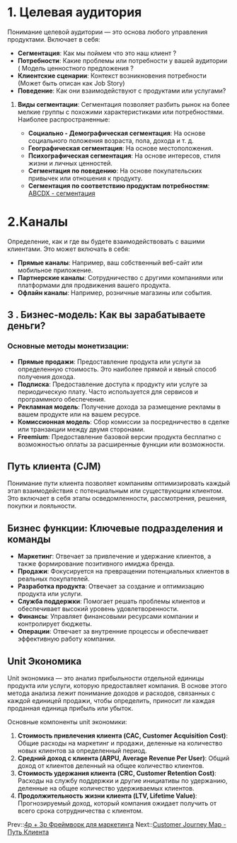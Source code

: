 # 1. **Целевая аудитория**

Понимание  целевой аудитории — это основа любого управления продуктами. Включает в себя:
- **Сегментация**: Как мы поймем что это наш клиент ?
- **Потребности**: Какие проблемы или потребности у вашей аудитории ( Модель ценностного предложения ?
- **Клиентские сценарии**: Контекст возникновения потребности (Может быть описан как Job Story)
- **Поведение**: Как они взаимодействуют с продуктами или услугами?

1. **Виды сегментации**: Сегментация позволяет разбить рынок на более мелкие группы с похожими характеристиками или потребностями. Наиболее распространенные:
   
   * **Социально - Демографическая сегментация**: На основе социального положения возраста, пола, дохода и т. д.
   * **Географическая сегментация**: На основе местоположения.
   * **Психографическая сегментация**: На основе интересов, стиля жизни и личных ценностей.
   * **Сегментация по поведению**: На основе покупательских привычек или отношения к продукту.
   * **Сегментация по соответствию продуктам потребностям**: [ABCDX - сегментация](ABCDX%20-%20%D1%81%D0%B5%D0%B3%D0%BC%D0%B5%D0%BD%D1%82%D0%B0%D1%86%D0%B8%D1%8F.md)

# 2.Каналы

Определение, как и где вы будете взаимодействовать с вашими клиентами. Это может включать в себя:
- **Прямые каналы**: Например, ваш собственный веб-сайт или мобильное приложение.
- **Партнерские каналы**: Сотрудничество с другими компаниями или платформами для продвижения вашего продукта.
- **Офлайн каналы**: Например, розничные магазины или события.

## 3 . Бизнес-модель: Как вы зарабатываете деньги?

### Основные методы монетизации:

* **Прямые продажи**: Предоставление продукта или услуги за определенную стоимость. Это наиболее прямой и явный способ получения дохода.
* **Подписка**: Предоставление доступа к продукту или услуге за периодическую плату. Часто используется для сервисов и программного обеспечения.
* **Рекламная модель**: Получение дохода за размещение рекламы в вашем продукте или на вашем ресурсе.
* **Комиссионная модель**: Сбор комиссии за посредничество в сделке или транзакции между двумя сторонами.
* **Freemium**: Предоставление базовой версии продукта бесплатно с возможностью оплаты за расширенные функции или возможности.

## Путь клиента (CJM)

Понимание пути клиента позволяет компаниям оптимизировать каждый этап взаимодействия с потенциальным или существующим клиентом. Это включает в себя этапы осведомленности, рассмотрения, решения, покупки и лояльности.

## Бизнес функции: Ключевые подразделения и команды

* **Маркетинг**: Отвечает за привлечение и удержание клиентов, а также формирование позитивного имиджа бренда.
* **Продажи**: Фокусируется на превращении потенциальных клиентов в реальных покупателей.
* **Разработка продукта**: Отвечает за создание и оптимизацию продукта или услуги.
* **Служба поддержки**: Помогает решать проблемы клиентов и обеспечивает высокий уровень удовлетворенности.
* **Финансы**: Управляет финансовыми ресурсами компании и контролирует бюджеты.
* **Операции**: Отвечает за внутренние процессы и обеспечивает эффективную работу компании.

## Unit Экономика

Unit экономика — это анализ прибыльности отдельной единицы продукта или услуги, которую предоставляет компания. В основе этого метода анализа лежит понимание доходов и расходов, связанных с каждой единицей продажи, чтобы определить, приносит ли каждая проданная единица прибыль или убыток.

Основные компоненты unit экономики:

1. **Стоимость привлечения клиента (CAC, Customer Acquisition Cost)**: Общие расходы на маркетинг и продажи, деленные на количество новых клиентов за определенный период.
1. **Средний доход с клиента (ARPU, Average Revenue Per User)**: Общий доход от клиентов деленный на общее количество клиентов.
1. **Стоимость удержания клиента (CRC, Customer Retention Cost)**: Расходы на службу поддержки и другие инициативы по удержанию, деленные на общее количество удерживаемых клиентов.
1. **Продолжительность жизни клиента (LTV, Lifetime Value)**: Прогнозируемый доход, который компания ожидает получить от всего срока сотрудничества с клиентом.

Prev::[4p + 3p Фреймворк для маркетинга](4p%20+%203p%20%D0%A4%D1%80%D0%B5%D0%B9%D0%BC%D0%B2%D0%BE%D1%80%D0%BA%20%D0%B4%D0%BB%D1%8F%20%D0%BC%D0%B0%D1%80%D0%BA%D0%B5%D1%82%D0%B8%D0%BD%D0%B3%D0%B0.md)
Next::[Customer Journey Map - Путь Клиента](Customer%20Journey%20Map%20-%20%D0%9F%D1%83%D1%82%D1%8C%20%D0%9A%D0%BB%D0%B8%D0%B5%D0%BD%D1%82%D0%B0.md)
